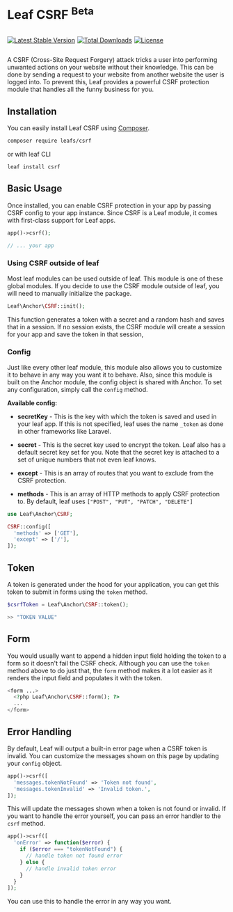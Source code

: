 # Leaf CSRF <sup class="vt-badge warning">Beta</sup>

<div style="display:flex; gap:5px;">

[![Latest Stable Version](https://poser.pugx.org/leafs/csrf/v/stable)](https://packagist.org/packages/leafs/csrf)

[![Total Downloads](https://poser.pugx.org/leafs/csrf/downloads)](https://packagist.org/packages/leafs/csrf)

[![License](https://poser.pugx.org/leafs/csrf/license)](https://packagist.org/packages/leafs/csrf)

</div>

A CSRF (Cross-Site Request Forgery) attack tricks a user into performing unwanted actions on your website without their knowledge. This can be done by sending a request to your website from another website the user is logged into. To prevent this, Leaf provides a powerful CSRF protection module that handles all the funny business for you.

## Installation

You can easily install Leaf CSRF using [Composer](https://getcomposer.org/).

```bash
composer require leafs/csrf
```

or with leaf CLI

```bash
leaf install csrf
```

## Basic Usage

Once installed, you can enable CSRF protection in your app by passing CSRF config to your app instance. Since CSRF is a Leaf module, it comes with first-class support for Leaf apps.

```php
app()->csrf();

// ... your app
```

### Using CSRF outside of leaf

Most leaf modules can be used outside of leaf. This module is one of these global modules. If you decide to use the CSRF module outside of leaf, you will need to manually initialize the package.

```php
Leaf\Anchor\CSRF::init();
```

This function generates a token with a secret and a random hash and saves that in a session. If no session exists, the CSRF module will create a session for your app and save the token in that session,

### Config

Just like every other leaf module, this module also allows you to customize it to behave in any way you want it to behave. Also, since this module is built on the Anchor module, the config object is shared with Anchor. To set any configuration, simply call the `config` method.

**Available config:**

- **secretKey** - This is the key with which the token is saved and used in your leaf app. If this is not specified, leaf uses the name `_token` as done in other frameworks like Laravel.

- **secret** - This is the secret key used to encrypt the token. Leaf also has a default secret key set for you. Note that the secret key is attached to a set of unique numbers that not even leaf knows.

- **except** - This is an array of routes that you want to exclude from the CSRF protection.

- **methods** - This is an array of HTTP methods to apply CSRF protection to. By default, leaf uses `["POST", "PUT", "PATCH", "DELETE"]`

```php
use Leaf\Anchor\CSRF;

CSRF::config([
  'methods' => ['GET'],
  'except' => ['/'],
]);
```

## Token

A token is generated under the hood for your application, you can get this token to submit in forms using the `token` method.

```php
$csrfToken = Leaf\Anchor\CSRF::token();

>> "TOKEN VALUE"
```

## Form

You would usually want to append a hidden input field holding the token to a form so it doesn't fail the CSRF check. Although you can use the `token` method above to do just that, the `form` method makes it a lot easier as it renders the input field and populates it with the token.

```php
<form ...>
  <?php Leaf\Anchor\CSRF::form(); ?>
  ...
</form>
```

## Error Handling

By default, Leaf will output a built-in error page when a CSRF token is invalid. You can customize the messages shown on this page by updating your `config` object.

```php
app()->csrf([
  'messages.tokenNotFound' => 'Token not found',
  'messages.tokenInvalid' => 'Invalid token.',
]);
```

This will update the messages shown when a token is not found or invalid. If you want to handle the error yourself, you can pass an error handler to the `csrf` method.

```php
app()->csrf([
  'onError' => function($error) {
    if ($error === "tokenNotFound") {
      // handle token not found error
    } else {
      // handle invalid token error
    }
  }
]);
```

You can use this to handle the error in any way you want.

